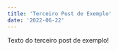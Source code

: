 ```yaml
---
title: 'Terceiro Post de Exemplo'
date: '2022-06-22'
---
```


Texto do terceiro post de exemplo!